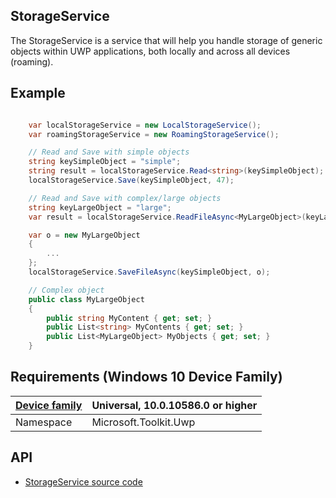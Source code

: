 ## StorageService

The StorageService is a service that will help you handle storage of generic objects within UWP applications, both locally and across all devices (roaming).

## Example

```csharp

    var localStorageService = new LocalStorageService();
    var roamingStorageService = new RoamingStorageService();

    // Read and Save with simple objects
    string keySimpleObject = "simple";
    string result = localStorageService.Read<string>(keySimpleObject);
    localStorageService.Save(keySimpleObject, 47);

    // Read and Save with complex/large objects
    string keyLargeObject = "large";
    var result = localStorageService.ReadFileAsync<MyLargeObject>(keyLargeObject);

    var o = new MyLargeObject
    {
        ...
    };
    localStorageService.SaveFileAsync(keySimpleObject, o);

    // Complex object
    public class MyLargeObject
    {
        public string MyContent { get; set; }
        public List<string> MyContents { get; set; }
        public List<MyLargeObject> MyObjects { get; set; }
    }

```

## Requirements (Windows 10 Device Family)

| [Device family](http://go.microsoft.com/fwlink/p/?LinkID=526370) | Universal, 10.0.10586.0 or higher |
| --- | --- |
| Namespace | Microsoft.Toolkit.Uwp |

## API
* [StorageService source code](https://github.com/Microsoft/UWPCommunityToolkit/blob/master/Microsoft.Toolkit.Uwp/Helpers/Storage/StorageService.cs)

